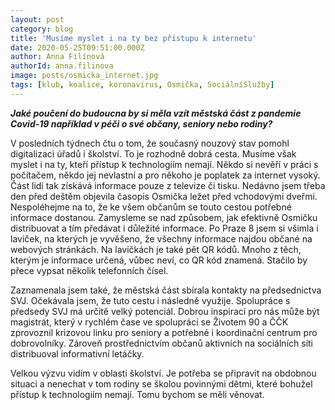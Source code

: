 ```yaml
---
layout: post
category: blog
title: 'Musíme myslet i na ty bez přístupu k internetu'
date: 2020-05-25T09:51:00.000Z
author: Anna Filínová
authorId: anna.filinova
image: posts/osmicka_internet.jpg
tags: [klub, koalice, koronavirus, Osmička, SociálníSlužby]
---
```


***Jaké poučení do budoucna by si měla vzít městská část z pandemie Covid-19 například v péči o své občany, seniory nebo rodiny?***

V posledních týdnech čtu o tom, že současný nouzový stav pomohl digitalizaci úřadů i školství. To je rozhodně dobrá cesta. Musíme však myslet i na ty, kteří přístup k technologiím nemají. Někdo si nevěří v práci s počítačem, někdo jej nevlastní a pro někoho je poplatek za internet vysoký. Část lidí tak získává informace pouze z televize či tisku. Nedávno jsem třeba den před deštěm objevila časopis Osmička ležet před vchodovými dveřmi. Nespoléhejme na to, že ke všem občanům se touto cestou potřebné informace dostanou. Zamysleme se nad způsobem, jak efektivně Osmičku distribuovat a tím předávat i důležité informace. Po Praze 8 jsem si všimla i laviček, na kterých je vyvěšeno, že všechny informace najdou občané na webových stránkách. Na lavičkách je také pět QR kódů. Mnoho z těch, kterým je informace určená, vůbec neví, co QR kód znamená. Stačilo by přece vypsat několik telefonních čísel. 

Zaznamenala jsem také, že městská část sbírala kontakty na předsednictva SVJ. Očekávala jsem, že tuto cestu i následně využije. Spolupráce s předsedy SVJ má určitě velký potenciál. Dobrou inspirací pro nás může být magistrát, který v rychlém čase ve spolupráci se Životem 90 a ČČK zprovoznil krizovou linku pro seniory a potřebné i koordinační centrum pro dobrovolníky. Zároveň prostřednictvím občanů aktivních na sociálních síti distribuoval informativní letáčky. 

Velkou výzvu vidím v oblasti školství. Je potřeba se připravit na obdobnou situaci a nenechat v tom rodiny se školou povinnými dětmi, které bohužel přístup k technologiím nemají. Tomu bychom se měli věnovat.
